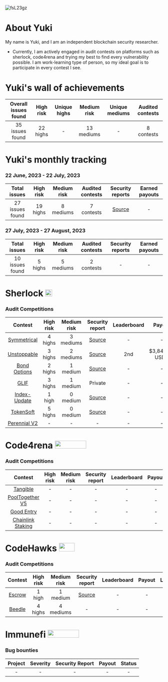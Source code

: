 ![fsL23gz](https://github.com/SilentYuki/Portfolio/assets/135425690/96bea6d5-7c18-41f0-8d8a-cbcaaad3b266)

# About Yuki

My name is Yuki, and I am an independent blockchain security researcher.

- Currently, I am actively engaged in audit contests on platforms such as sherlock, code4rena and trying my best to find every vulnerability possible. l am work-learning type of person, so my ideal goal is to participate in every contest l see. 

# Yuki's wall of achievements

| Overall issues found | High risk | Unique highs | Medium risk | Unique mediums | Audited contests |
|:--:|:--:|:--:|:--:|:--:|:--:|
| 35 issues found | 22 highs | - | 13 mediums | - | 8 contests |

# Yuki's monthly tracking 
### 22 June, 2023 - 22 July, 2023 
| Total issues | High risk | Medium risk | Audited contests | Security reports | Earned payouts |
|:--:|:--:|:--:|:--:|:--:|:--:|
| 27 issues found | 19 highs | 8 mediums | 7 contests | [Source](https://github.com/SilentYuki/Monthly-reports/tree/main/22%20June,%202023%20-%2022%20July,%202023) | - |

### 27 July, 2023 - 27 August, 2023 
| Total issues | High risk | Medium risk | Audited contests | Security reports | Earned payouts |
|:--:|:--:|:--:|:--:|:--:|:--:|
| 10 issues found | 5 highs | 5 mediums | 2 contests | - | - | - |

# Sherlock  <img src="https://audits.sherlock.xyz/_next/static/media/sherlock_logo.dc2b3290.svg" width=22 height=22>

### Audit Competitions
| Contest | High risk | Medium risk | Security report | Leaderboard | Payout | Language |
|:--:|:--:|:--:|:--:|:--:|:--:|:--:|
| [Symmetrical](https://audits.sherlock.xyz/contests/85)| 4 highs | 3 mediums | [Source](https://github.com/SilentYuki/Portfolio/blob/main/Security%20Reports/sherlock/symmetrical.md) | - | - | Solidity |
| [Unstoppable](https://audits.sherlock.xyz/contests/95) | 3 highs | 2 mediums | [Source](https://github.com/SilentYuki/Portfolio/blob/main/Security%20Reports/sherlock/unstoppable.md) | 2nd | $3,842.94 USDC  | Vyper |
| [Bond Options](https://audits.sherlock.xyz/contests/99) | 2 highs | 1 medium | [Source](https://github.com/SilentYuki/Portfolio/blob/main/Security%20Reports/sherlock/BondOptions.md) | - | - | Solidity |
| [GLIF](https://audits.sherlock.xyz/contests/90) | 3 highs | 1 medium | Private | - | - | Solidity |
| [Index-Update](https://audits.sherlock.xyz/contests/91) | 1 high | 0 medium | [Source](https://github.com/SilentYuki/Portfolio/blob/main/Security%20Reports/sherlock/Index-update.md) | - | - | Solidity |
| [TokenSoft](https://audits.sherlock.xyz/contests/100) | 5 highs | 0 medium | [Source](https://github.com/SilentYuki/Portfolio/blob/main/Security%20Reports/sherlock/TokenSoft.md) | - | - | Solidity |
| [Perennial V2](https://audits.sherlock.xyz/contests/106) | - | - | - | - | - | Solidity |

# Code4rena <img src="https://code4rena.com/logos/c4-logo.svg" width=100 height=25>

### Audit Competitions
| Contest | High risk | Medium risk | Security report | Leaderboard | Payout | Language |
|:--:|:--:|:--:|:--:|:--:|:--:|:--:|
| [Tangible](https://code4rena.com/contests/2023-08-tangible#top) | - | - | - | - | - | Solidity |
| [PoolTogether V5](https://code4rena.com/contests/2023-08-pooltogether-v5-part-deux#top) | - | - | - | - | - | Solidity |
| [Good Entry](https://code4rena.com/contests/2023-08-good-entry#top) | - | - | - | - | - | Solidity |
| [Chainlink Staking](https://code4rena.com/contests/2023-08-chainlink-staking-v02#top) | - | - | - | - | - | Solidity |

# CodeHawks <img src="https://res.cloudinary.com/droqoz7lg/image/upload/v1689080263/snhkgvtsidryjdtx0pce.png" width=50 height=27>

### Audit Competitions
| Contest | High risk | Medium risk | Security report | Leaderboard | Payout | Language |
|:--:|:--:|:--:|:--:|:--:|:--:|:--:|
| [Escrow](https://www.codehawks.com/contests/cljyfxlc40003jq082s0wemya) | 1 high | 1 medium | [Source](https://github.com/SilentYuki/Portfolio/blob/main/Security%20Reports/codehawks/Escrow.md) | - | - | Solidity |
| [Beedle](https://www.codehawks.com/contests/clkbo1fa20009jr08nyyf9wbx) | 4 highs | 4 mediums | - | - | - | Solidity |

# Immunefi <img src="https://immunefi.com/images/logo-white.svg" width=100 height=25>

### Bug bounties
| Project | Severity | Security Report | Payout | Status |
|:--:|:--:|:--:|:--:|:--:|
| - | - | - | - | - |
